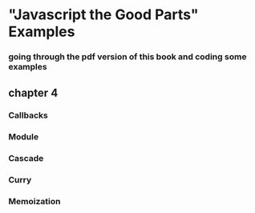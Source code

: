 #  "Javascript the Good Parts" Examples

### going through the pdf version of this book and coding some examples


## chapter 4

### Callbacks

### Module

### Cascade

### Curry

### Memoization
